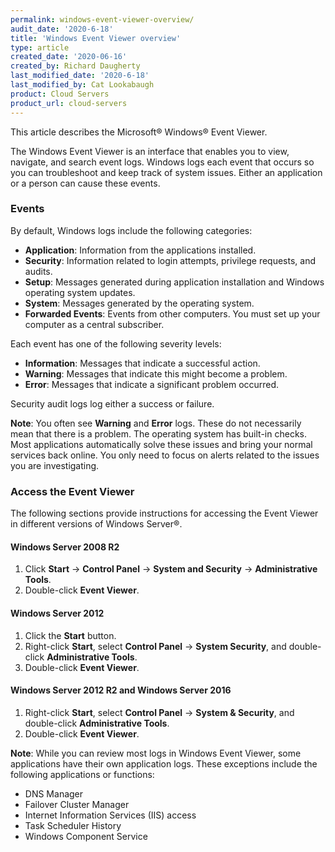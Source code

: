 ```yaml
---
permalink: windows-event-viewer-overview/
audit_date: '2020-6-18'
title: 'Windows Event Viewer overview'
type: article
created_date: '2020-06-16'
created_by: Richard Daugherty
last_modified_date: '2020-6-18'
last_modified_by: Cat Lookabaugh
product: Cloud Servers
product_url: cloud-servers
---
```


This article describes the Microsoft&reg; Windows&reg; Event Viewer.

The Windows Event Viewer is an interface that enables you to view, navigate, and search event logs. Windows logs each event that occurs so you can troubleshoot and keep track of system issues. Either an application or a person can cause these events.

### Events

By default, Windows logs include the following categories:

- **Application**: Information from the applications installed.
- **Security**: Information related to login attempts, privilege requests, and audits.
- **Setup**: Messages generated during application installation and Windows operating system updates.
- **System**: Messages generated by the operating system.
- **Forwarded Events**: Events from other computers. You must set up your computer as a central subscriber.

Each event has one of the following severity levels:

- **Information**: Messages that indicate a successful action.
- **Warning**: Messages that indicate this might become a problem.
- **Error**: Messages that indicate a significant problem occurred.

Security audit logs log either a success or failure.

**Note**: You often see **Warning** and **Error** logs. These do not necessarily mean that there is a problem.
The operating system has built-in checks. Most applications automatically solve these issues and bring your normal services back online. You only need to focus on alerts related to the issues you are investigating.

### Access the Event Viewer

The following sections provide instructions for accessing the Event Viewer in different versions of Windows Server&reg;.

#### Windows Server 2008 R2

1. Click **Start** -> **Control Panel** -> **System and Security** -> **Administrative Tools**.
2. Double-click **Event Viewer**.

#### Windows Server 2012

1. Click the **Start** button.
2. Right-click **Start**, select **Control Panel** -> **System Security**, and double-click **Administrative Tools**.
3. Double-click **Event Viewer**.

#### Windows Server 2012 R2 and Windows Server 2016

1. Right-click **Start**, select **Control Panel** -> **System & Security**, and double-click **Administrative Tools**.
2. Double-click **Event Viewer**.

**Note**: While you can review most logs in Windows Event Viewer, some applications have their own application logs. These exceptions include the following applications or functions:

- DNS Manager
- Failover Cluster Manager
- Internet Information Services (IIS) access
- Task Scheduler History
- Windows Component Service
